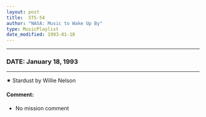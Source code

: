 ```yaml
---
layout: post
title:  STS-54
author: "NASA: Music to Wake Up By"
type: MusicPlaylist
date_modified: 1993-01-18
---
```


----
### DATE: January 18, 1993
----
✷ Stardust by Willie Nelson

#### Comment:
* No mission comment
